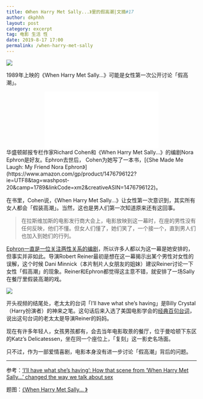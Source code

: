 ```yaml
---
title: 《When Harry Met Sally...》里的假高潮|文摘#17
author: dkphhh
layout: post
category: excerpt
tag: 电影 生活 性
date: 2019-8-17 17:00
permalink: /when-harry-met-sally
---
```

![](https://i.loli.net/2019/08/17/eYEirQGOk5Py2Zn.jpg)

1989年上映的《When Harry Met Sally...》可能是女性第一次公开讨论「假高潮」。

<center><iframe src="//player.bilibili.com/player.html?aid=36064227&cid=63312480&page=1" scrolling="no" border="0" frameborder="no" framespacing="0" allowfullscreen="true"> </iframe></center>
华盛顿邮报专栏作家Richard Cohen和《When Harry Met Sally...》的编剧Nora Ephron是好友。Ephron去世后， Cohen为她写了一本书，[《She Made Me Laugh: My Friend Nora Ephron》](https://www.amazon.com/gp/product/1476796122?ie=UTF8&tag=washpost-20&camp=1789&linkCode=xm2&creativeASIN=1476796122)。

在书里，Cohen说，《When Harry Met Sally...》让女性第一次意识到，其实所有女人都会「假装高潮」。当然，这也是男人们第一次知道原来还有这回事。

>在拉斯维加斯的电影发行商大会上，电影放映到这一幕时，在座的男性没有任何反映，他们不懂。但女人们懂了，她们笑了，一个接一个，直到男人们也加入到她们的行列。

[Ephron一直是一位关注两性关系的编剧](https://cn.nytimes.com/world/20120628/c28ephron/zh-hant/)，所以许多人都以为这一幕是她安排的，但事实并非如此。导演Robert Reiner最初是想在这一幕揭示出某个男性对女性的误解，这个时候 Dani Minnick（本片制片人女朋友的姐妹）建议Reiner讨论一下女性「假高潮」的现象。Reiner和Ephron都觉得这主意不错，就安排了一场Sally在餐厅里假装高潮的戏。

![](https://i.loli.net/2019/08/17/GwyenkXFlR1HWZb.png)

开头视频的结尾处，老太太的台词「I’ll have what she’s having」是Billy Crystal （Harry扮演者）的神来之笔。这句话后来入选了美国电影学会的[经典百句台词](https://www.afi.com/100years/quotes.aspx)，说出这句台词的老太太是导演Reiner的妈妈。

现在有许多年轻人，女孩男孩都有，会去当年电影取景的餐厅，位于曼哈顿下东区的Katz’s Delicatessen，坐在同一个座位上，「复刻」这一影史名场面。

只不过，作为一部爱情喜剧，电影本身没有进一步讨论「假高潮」背后的问题。

---

参考：[‘I’ll have what she’s having’: How that scene from ‘When Harry Met Sally...’ changed the way we talk about sex](https://www.washingtonpost.com/lifestyle/2019/07/12/ill-have-what-shes-having-how-that-scene-when-harry-met-sally-changed-way-we-talk-about-sex/?noredirect=on)

题图：[《When Harry Met Sally... 》](https://movie.douban.com/subject/1291842/?from=subject-page)